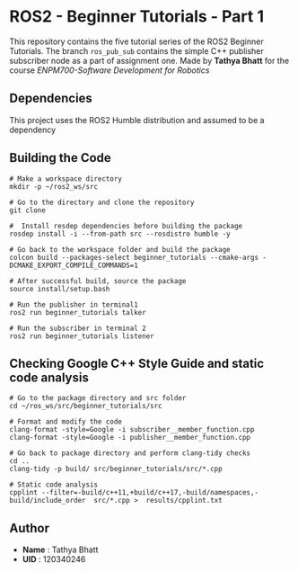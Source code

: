# ROS2 - Beginner Tutorials - Part 1

This repository contains the five tutorial series of the ROS2 Beginner Tutorials. The branch `ros_pub_sub` contains the simple C++ publisher subscriber node as a part of assignment one. Made by **Tathya Bhatt** for the course *ENPM700-Software Development for Robotics*


## Dependencies

This project uses the ROS2 Humble distribution and assumed to be a dependency

## Building the Code

```
# Make a workspace directory
mkdir -p ~/ros2_ws/src

# Go to the directory and clone the repository
git clone 

#  Install resdep dependencies before building the package
rosdep install -i --from-path src --rosdistro humble -y

# Go back to the workspace folder and build the package
colcon build --packages-select beginner_tutorials --cmake-args -DCMAKE_EXPORT_COMPILE_COMMANDS=1

# After successful build, source the package
source install/setup.bash

# Run the publisher in terminal1
ros2 run beginner_tutorials talker

# Run the subscriber in terminal 2
ros2 run beginner_tutorials listener

```

## Checking Google C++ Style Guide and static code analysis

```
# Go to the package directory and src folder
cd ~/ros_ws/src/beginner_tutorials/src

# Format and modify the code 
clang-format -style=Google -i subscriber__member_function.cpp
clang-format -style=Google -i publisher__member_function.cpp

# Go back to package directory and perform clang-tidy checks
cd ..
clang-tidy -p build/ src/beginner_tutorials/src/*.cpp

# Static code analysis
cpplint --filter=-build/c++11,+build/c++17,-build/namespaces,-build/include_order  src/*.cpp >  results/cpplint.txt

```
## Author
- **Name** : Tathya Bhatt
- **UID** : 120340246

